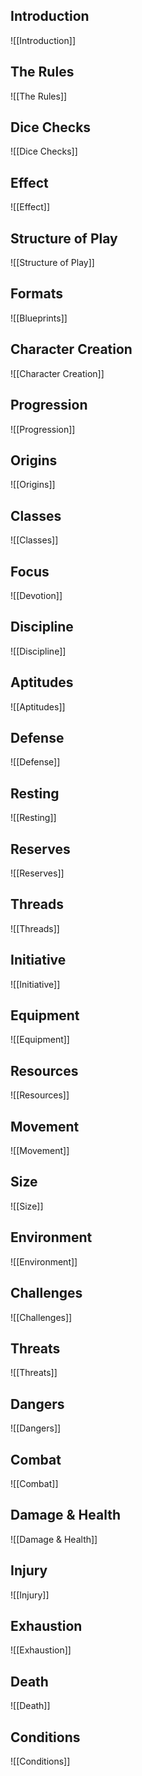 ## Introduction

![[Introduction]]
## The Rules

![[The Rules]]

## Dice Checks

![[Dice Checks]]

## Effect

![[Effect]]

## Structure of Play

![[Structure of Play]]

## Formats

![[Blueprints]]

## Character Creation

![[Character Creation]]

## Progression

![[Progression]]

## Origins

![[Origins]]

## Classes

![[Classes]]

## Focus

![[Devotion]]

## Discipline

![[Discipline]]

## Aptitudes

![[Aptitudes]]

## Defense

![[Defense]]

## Resting

![[Resting]]

## Reserves

![[Reserves]]

## Threads

![[Threads]]

## Initiative

![[Initiative]]

## Equipment

![[Equipment]]

## Resources

![[Resources]]

## Movement

![[Movement]]

## Size

![[Size]]

## Environment

![[Environment]]

## Challenges

![[Challenges]]

## Threats

![[Threats]]

## Dangers

![[Dangers]]

## Combat

![[Combat]]

## Damage & Health

![[Damage & Health]]

## Injury

![[Injury]]

## Exhaustion

![[Exhaustion]]

## Death

![[Death]]

## Conditions

![[Conditions]]

